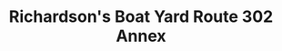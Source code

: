 ---
title: "Richardson's Boat Yard Route 302 Annex"
url: /windham/richardsons-boat-yard-route-302-annex/
shop: Boot
---